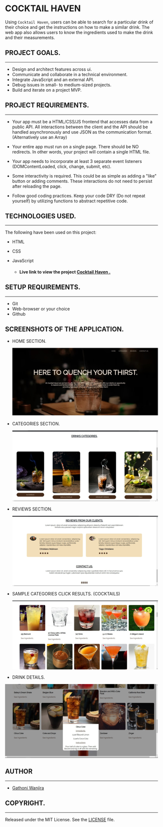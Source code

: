 # COCKTAIL HAVEN   


Using `Cocktail Haven`,  users can be able to search for a particular drink of their choice and get the instructions on how to make a similar drink. The web app also allows users to know the ingredients used to make the drink and their measurements. 

## PROJECT GOALS.    
---

- Design and architect features across ui.
- Communicate and collaborate in a technical environment.
- Integrate JavaScript and an external API.
- Debug issues in small- to medium-sized projects.
- Build and iterate on a project MVP.

## PROJECT REQUIREMENTS.   
---

- Your app must be a HTML/CSS/JS frontend that accesses data from a public API. All interactions between the client and the API should be handled asynchronously and use JSON as the communication format. (Alternatively use an Array)

- Your entire app must run on a single page. There should be NO redirects. In other words, your project will contain a single HTML file.

- Your app needs to incorporate at least 3 separate event listeners (DOMContentLoaded, click, change, submit, etc).

- Some interactivity is required. This could be as simple as adding a "like" button or adding comments. These interactions do not need to persist after reloading the page.

- Follow good coding practices. Keep your code DRY (Do not repeat yourself) by utilizing functions to abstract repetitive code.

## TECHNOLOGIES USED.  
---

The following have been used on this project:

- HTML
- CSS
- JavaScript

  - #### Live link to view the project  <a href="https://gathoni-wanjira.github.io/Cocktail-Haven/">Cocktail Haven .</a>

## SETUP REQUIREMENTS.  
 ---

- Git
- Web-browser or your choice
- Github

## SCREENSHOTS OF THE APPLICATION.

- HOME SECTION.

    <img src="./images/Home.png" alt="Home">

- CATEGORIES SECTION.

   <img src="./images/Categories.png" alt="Categories" />


- REVIEWS SECTION. 
 

   <img src="./images/Reviews.png" alt="Reviews" />


- SAMPLE CATEGORIES CLICK RESULTS. (COCKTAILS)

   <img src="./images/Cocktails.png" alt="Cocktails" />


- DRINK DETAILS.

 <img src="./images/Modal.png" alt="Drink Details" />



## AUTHOR  
---

- [Gathoni Wanjira](https://github.com/Gathoni-Wanjira)

## COPYRIGHT.  
--- 

Released under the MIT License. See the [LICENSE](https://github.com/Gathoni-Wanjira/Cocktail-Haven/blob/main/LICENSE) file.
